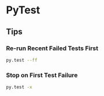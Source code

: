 # PyTest

## Tips

### Re-run Recent Failed Tests First

```bash
py.test --ff
```

### Stop on First Test Failure

```bash
py.test -x
```


